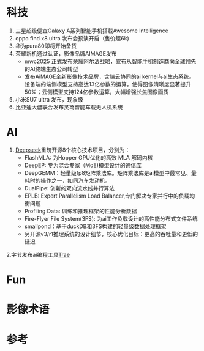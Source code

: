 # 科技
1. 三星超级便宜Galaxy A系列智能手机搭载Awesome Intelligence
2. oppo find x8 ultra 发布会预演开启（售价超6k)
3. 华为pura80即将开始备货
4. 荣耀新机通过认证，影像品牌AIMAGE发布
   - mwc2025 正式发布荣耀阿尔法战略，宣布从智能手机制造商向全球领先的AI终端生态公司转型
   - 发布AiMAGE全新影像技术品牌，含端云协同的ai kernel与ai生态系统。设备端的端侧模型支持高达13亿参数的运算，使得图像清晰度显著提升50%；云侧模型支持124亿参数运算，大幅增强长焦图像画质
6. 小米SU7 ultra 发布，现象级
7. 比亚迪大疆联合发布灵鸢智能车载无人机系统  

# AI

1. [Deepseek](https://github.com/deepseek-ai)重磅开源8个核心技术项目，分别为：
   - FlashMLA: 为Hopper GPU优化的高效 MLA 解码内核
   - DeepEP: 专为混合专家（MoE)模型设计的通信库
   - DeepGEMM：轻量级fp8矩阵乘法库。矩阵乘法库是ai模型中最常见、最耗时的操作之一，如同汽车发动机。
   - DualPipe: 创新的双向流水线并行算法
   - EPLB: Expert Parallelism Load Balancer,专门解决专家并行中的负载均衡问题
   - Profiling Data: 训练和推理框架的性能分析数据
   - Fire-Flyer File System(3FS): 为ai工作负载设计的高性能分布式文件系统
   - smallpond：基于duckDB和3FS构建的轻量级数据处理框架
   - 另开源v3/r1推理系统的设计细节，核心优化目标：更高的吞吐量和更低的延迟

2.字节发布ai编程工具[Trae](https://www.trae.ai/)


# Fun


# 影像术语

# 参考



